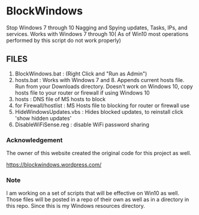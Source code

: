 # BlockWindows
Stop Windows 7 through 10 Nagging and Spying updates, Tasks, IPs, and services. Works with Windows 7 through 10( As of Win10 most operations performed by this script do not work properly)

FILES
-----

1. BlockWindows.bat : (Right Click and "Run as Admin")
2. hosts.bat : Works with Windows 7 and 8. Appends current hosts file. Run from your Downloads directory.
   Doesn't work on Windows 10, copy hosts file to your router or firewall if using Windows 10
3. hosts : DNS file of MS hosts to block
4. for Firewall/hostlist : MS Hosts file to blocking for router or firewall use
5. HideWindowsUpdates.vbs : Hides blocked updates, to reinstall click 'show hidden updates'
6. DisableWiFiSense.reg : disable WiFi password sharing

### Acknowledgement
The owner of this website created the original code for this project as well.

https://blockwindows.wordpress.com/ 


### Note

I am working on a set of scripts that will be effective on Win10 as well. Those files will be posted in a repo of their own as well as in a directory in this repo. Since this is my Windows resources directory.

